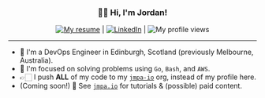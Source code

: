 <h3 align="center">👋🏻 Hi, I'm Jordan!</h3>

<div align="center">
  <a href="https://jcleal.me"><img src="https://img.shields.io/badge/My%20Resume--_.svg?style=social&logo=quicklook" alt="My resume"></a> |
  <a href="https://www.linkedin.com/in/jordan-cleal"><img src="https://img.shields.io/badge/-jordan\-cleal-blue?style=flat-square&logo=Linkedin&logoColor=white&link=https://www.linkedin.com/in/jordan-cleal" alt="LinkedIn"></a> |
  <img src="https://komarev.com/ghpvc/?username=jcleal&label=Profile%20views&color=0e75b6&style=flat" alt="My profile views" />
</div>

---

* 🌱 I'm a DevOps Engineer in Edinburgh, Scotland (previously Melbourne, Australia).
* 🧠 I'm focused on solving problems using `Go`, `Bash`, and `AWS`.
* 👉🏻 I push **ALL** of my code to my [`jmpa-io`](https://github.com/jmpa-io) org, instead of my profile here.
* (Coming soon!) 👀 See [`jmpa.io`](https://jmpa.io) for tutorials & (possible) paid content.
